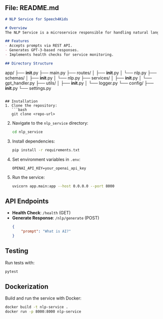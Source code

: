 ## File: README.md
```markdown
# NLP Service for Speech4Kids

# Overview
The NLP Service is a microservice responsible for handling natural language processing requests. It uses OpenAI's GPT models to generate responses.

## Features
- Accepts prompts via REST API.
- Generates GPT-3-based responses.
- Implements health checks for service monitoring.

## Directory Structure
```
app/
├── __init__.py
├── main.py
├── routes/
│   ├── __init__.py
│   └── nlp.py
├── schemas/
│   ├── __init__.py
│   └── nlp.py
├── services/
│   ├── __init__.py
│   └── gpt_handler.py
├── utils/
│   ├── __init__.py
│   └── logger.py
└── config/
    ├── __init__.py
    └── settings.py
```

## Installation
1. Clone the repository:
   ```bash
   git clone <repo-url>
   ```

2. Navigate to the `nlp_service` directory:
   ```bash
   cd nlp_service
   ```

3. Install dependencies:
   ```bash
   pip install -r requirements.txt
   ```

4. Set environment variables in `.env`:
   ```plaintext
   OPENAI_API_KEY=your_openai_api_key
   ```

5. Run the service:
   ```bash
   uvicorn app.main:app --host 0.0.0.0 --port 8000
   ```

## API Endpoints
- **Health Check**: `/health` (GET)
- **Generate Response**: `/nlp/generate` (POST)
  ```json
  {
      "prompt": "What is AI?"
  }
  ```

## Testing
Run tests with:
```bash
pytest
```

## Dockerization
Build and run the service with Docker:
```bash
docker build -t nlp-service .
docker run -p 8000:8000 nlp-service
```
```
